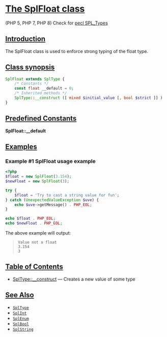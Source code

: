 # [The SplFloat class](#The-SplFloat-class)

(PHP 5, PHP 7, PHP 8)
Check for [pecl SPL_Types]

## [Introduction](#Introduction)

The SplFloat class is used to enforce strong typing of the float type.

## [Class synopsis](#Class-synopsis)

```php
SplFloat extends SplType {
    /* Constants */
    const float __default = 0;
    /* Inherited methods */
    SplType::__construct ([ mixed $initial_value [, bool $strict ]] )
}
```

## [Predefined Constants](#Predefined-Constants)

**SplFloat::__default**

## [Examples](#Examples)

### Example #1 SplFloat usage example

```php
<?php
$float = new SplFloat(3.154);
$newFloat = new SplFloat(3);

try {
    $float = 'Try to cast a string value for fun';
} catch (UnexpectedValueException $uve) {
    echo $uve->getMessage() . PHP_EOL;
}

echo $float . PHP_EOL;
echo $newFloat . PHP_EOL;
```

The above example will output:

> ```
> Value not a float
> 3.154
> 3
> ```

## [Table of Contents](#Table-of-Contents)

- [SplType::__construct] — Creates a new value of some type

## [See Also](#See-Also)

- [`SplType`]
- [`SplInt`]
- [`SplEnum`]
- [`SplBool`]
- [`SplString`]

[SplType::__construct]: ./SplType.construct.md#SplType::__construct
[pecl SPL_Types]:https://pecl.php.net/package/SPL_Types
[`SplType`]: /assets/documentation/SplType.md
[`SplInt`]: /assets/documentation/SplInt.md
[`SplFloat`]: /assets/documentation/SplFloat.md
[`SplEnum`]: /assets/documentation/SplEnum.md
[`SplBool`]: /assets/documentation/SplBool.md
[`SplString`]: /assets/documentation/SplString.md
